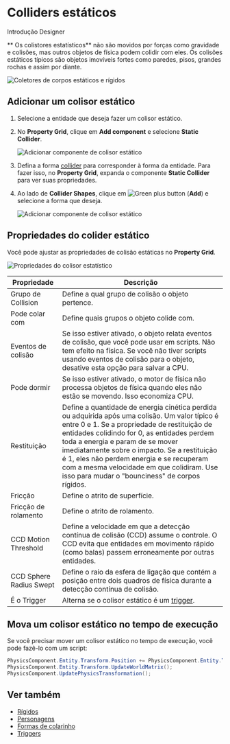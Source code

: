 # Colliders estáticos

<span class="badge text-bg-primary">Introdução</span>
<span class="badge text-bg-success">Designer</span>

** Os colistores estatísticos** não são movidos por forças como gravidade e colisões, mas outros objetos de física podem colidir com eles. Os colisões estáticos típicos são objetos imovíveis fortes como paredes, pisos, grandes rochas e assim por diante.

![ Coletores de corpos estáticos e rígidos](media/rigid-bodies-static-and-rigid-body-colliders.png)

## Adicionar um colisor estático

1. Selecione a entidade que deseja fazer um colisor estático.

2. No **Property Grid**, clique em **Add component** e selecione **Static Collider**.

   ![ Adicionar componente de colisor estático](media/physics-tutorials-create-a-bouncing-ball-add-collider-component.png)

3. Defina a forma [collider](collider-shapes.md) para corresponder à forma da entidade. Para fazer isso, no **Property Grid**, expanda o componente **Static Collider** para ver suas propriedades.

4. Ao lado de **Collider Shapes**, clique em ![Green plus button](~/manual/game-studio/media/green-plus-icon.png) (**Add**) e selecione a forma que deseja.

   ![ Adicionar componente de colisor estático](media/physics-tutorials-create-a-bouncing-ball-collider-shape.png)

## Propriedades do colider estático

Você pode ajustar as propriedades de colisão estáticas no **Property Grid**.

![ Propriedades do colisor estatístico](media/static-collider-properties.png)

| Propriedade | Descrição |
----------------------|-----------------------
| Grupo de Collision | Define a qual grupo de colisão o objeto pertence. |
| Pode colar com | Define quais grupos o objeto colide com. |
| Eventos de colisão | Se isso estiver ativado, o objeto relata eventos de colisão, que você pode usar em scripts. Não tem efeito na física. Se você não tiver scripts usando eventos de colisão para o objeto, desative esta opção para salvar a CPU. |
| Pode dormir | Se isso estiver ativado, o motor de física não processa objetos de física quando eles não estão se movendo. Isso economiza CPU. |
| Restituição | Define a quantidade de energia cinética perdida ou adquirida após uma colisão. Um valor típico é entre 0 e 1. Se a propriedade de restituição de entidades colidindo for 0, as entidades perdem toda a energia e param de se mover imediatamente sobre o impacto. Se a restituição é 1, eles não perdem energia e se recuperam com a mesma velocidade em que colidiram. Use isso para mudar o "bounciness" de corpos rígidos. |
| Fricção | Define o atrito de superfície. |
| Fricção de rolamento | Define o atrito de rolamento. |
| CCD Motion Threshold | Define a velocidade em que a detecção contínua de colisão (CCD) assume o controle. O CCD evita que entidades em movimento rápido (como balas) passem erroneamente por outras entidades. |
| CCD Sphere Radius Swept | Define o raio da esfera de ligação que contém a posição entre dois quadros de física durante a detecção contínua de colisão. |
| É o Trigger | Alterna se o colisor estático é um [trigger](triggers.md). |

## Mova um colisor estático no tempo de execução

Se você precisar mover um colisor estático no tempo de execução, você pode fazê-lo com um script:

```cs
PhysicsComponent.Entity.Transform.Position += PhysicsComponent.Entity.Transform.Position + Vector3.UnitX;
PhysicsComponent.Entity.Transform.UpdateWorldMatrix();
PhysicsComponent.UpdatePhysicsTransformation();
```

## Ver também

* [Rígidos](rigid-bodies.md)
* [Personagens](characters.md)
* [Formas de colarinho](collider-shapes.md)
* [Triggers](triggers.md)